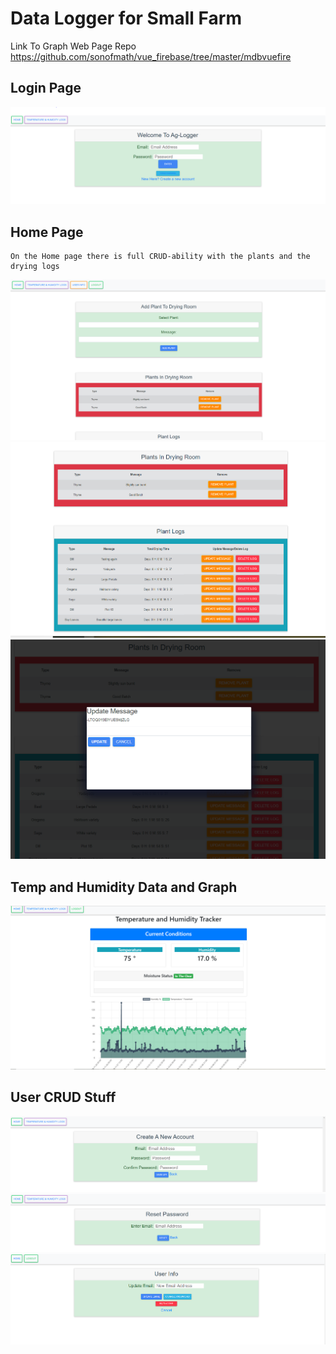 # Data Logger for Small Farm
Link To Graph Web Page Repo
https://github.com/sonofmath/vue_firebase/tree/master/mdbvuefire

## Login Page

<img src="JavaFinalPics/LogIn.PNG">

## Home Page
```
On the Home page there is full CRUD-ability with the plants and the drying logs
```

<img src="JavaFinalPics/Home.PNG">
<img src="JavaFinalPics/Home2.PNG">
<img src="JavaFinalPics/UpdateMessage.PNG">


## Temp and Humidity Data and Graph

<img src="JavaFinalPics/TempData.PNG">

## User CRUD Stuff

<img src="JavaFinalPics/CreateAccount.PNG">
<img src="JavaFinalPics/ResetPassword.PNG">
<img src="JavaFinalPics/UpdateUserInfo.PNG">
